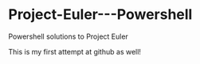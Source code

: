 # Project-Euler---Powershell
Powershell solutions to Project Euler

This is my first attempt at github as well!
